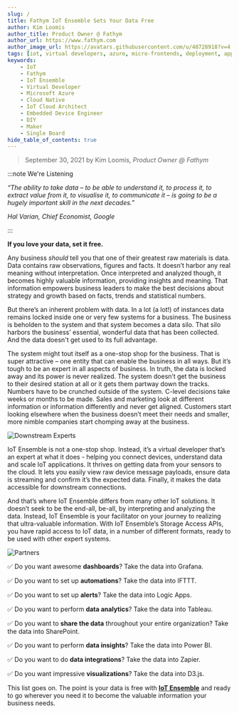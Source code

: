 ```yaml
---
slug: /
title: Fathym IoT Ensemble Sets Your Data Free
author: Kim Loomis
author_title: Product Owner @ Fathym
author_url: https://www.fathym.com
author_image_url: https://avatars.githubusercontent.com/u/48728918?v=4
tags: [iot, virtual developers, azure, micro-frontends, deployment, applications]
keywords:
    - IoT
    - Fathym
    - IoT Ensemble
    - Virtual Developer
    - Microsoft Azure
    - Cloud Native
    - IoT Cloud Architect
    - Embedded Device Engineer
    - DIY
    - Maker
    - Single Board
hide_table_of_contents: true
--- 
```


> September 30, 2021 by Kim Loomis, _Product Owner @ Fathym_

:::note We're Listening

_“The ability to take data – to be able to understand it, to process it, to extract value from it, to visualise it, to communicate it – is going to be a hugely important skill in the next decades.”_

_Hal Varian, Chief Economist, Google_

:::

**If you love your data, set it free.**

Any business _should_ tell you that one of their greatest raw materials is data. Data contains raw observations, figures and facts. It doesn’t harbor any real meaning without interpretation. Once interpreted and analyzed though, it becomes highly valuable information, providing insights and meaning. That information empowers business leaders to make the best decisions about strategy and growth based on facts, trends and statistical numbers.

But there’s an inherent problem with data. In a lot (a lot!) of instances data remains locked inside one or very few systems for a business. The business is beholden to the system and that system becomes a data silo. That silo harbors the business’ essential, wonderful data that has been collected. And the data doesn't get used to its full advantage.

The system might tout itself as a one-stop shop for the business. That is super attractive – one entity that can enable the business in all ways. But it’s tough to be an expert in all aspects of business. In truth, the data is locked away and its power is never realized. The system doesn’t get the business to their desired station at all or it gets them partway down the tracks. Numbers have to be crunched outside of the system. C-level decisions take weeks or months to be made. Sales and marketing look at different information or information differently and never get aligned. Customers start looking elsewhere when the business doesn’t meet their needs and smaller, more nimble companies start chomping away at the business.

![Downstream Experts](https://www.fathym.com/iot/static/images/isometric-iot-ensemble-outputs-white.png)

IoT Ensemble is not a one-stop shop. Instead, it’s a virtual developer that’s an expert at what it does - helping you connect devices, understand data and scale IoT applications. It thrives on getting data from your sensors to the cloud. It lets you easily view raw device message payloads, ensure data is streaming and confirm it’s the expected data. Finally, it makes the data accessible for downstream connections.

And that’s where IoT Ensemble differs from many other IoT solutions. It doesn’t seek to be the end-all, be-all, by interpreting and analyzing the data. Instead, IoT Ensemble is your facilitator on your journey to realizing that ultra-valuable information. With IoT Ensemble’s Storage Access APIs, you have rapid access to IoT data, in a number of different formats, ready to be used with other expert systems.

![Partners](https://www.fathym.com/iot/static/images/partners-curved.png)

✅ Do you want awesome **dashboards**? Take the data into Grafana.

✅ Do you want to set up **automations**? Take the data into IFTTT.

✅ Do you want to set up **alerts**? Take the data into Logic Apps.

✅ Do you want to perform **data analytics**? Take the data into Tableau.

✅ Do you want to **share the data** throughout your entire organization? Take the data into SharePoint.

✅ Do you want to perform **data insights**? Take the data into Power BI.

✅ Do you want to do **data integrations**? Take the data into Zapier.

✅ Do you want impressive **visualizations**? Take the data into D3.js.

This list goes on. The point is your data is free with **[IoT Ensemble](https://www.fathym.com/iot)** and ready to go wherever you need it to become the valuable information your business needs.
